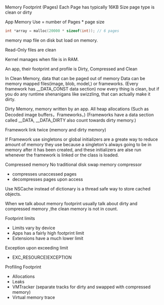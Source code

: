 Memory Footprint (Pages)
Each Page has typically 16KB Size
page type is clean or dirty

App Memory Use = number of Pages * page size

```c++
int *array = malloc(20000 * sizeof(int)); // 6 pages
```

memory map file on disk but load on memory.

Read-Only files are clean

Kernel manages when file is in RAM.

An app, their  footprint and profile is  Dirty, Compressed and Clean

In Clean Memory, data that can be paged out of memory
Data can be memory mapped files(image, blob, model,) or frameworks.
(Every framework has __DATA_CONST data section)
now every thing is clean, but if you do any runtime shenanigans like swizzling, that can actually make it dirty.

Dirty Memory, memory written by an app.
All heap allocations (Such as Decoded image buffers，Frameworks，)
(Frameworks have a data section called __DATA, __DATA_DIRTY also count towards dirty memory.)


Framework link twice (memory and dirty memory)

If Framework use singletons or global initializers are a greate way to reduce amount of memory they use because a singleton's always going to be in memory after it has been created, and these initializers are alse run whenever the 
framework is linked or the class is loaded.

Compressed memory 
No traditional disk swap
memory compressor
* compresses unaccessed pages
* decompresses pages upon access


Use NSCache instead of dictionary is a thread safe way to store cached objects.


When we talk about memory footprint usually talk about dirty and compressed memory ,the clean memory is not in count.

Footprint limits
* Limits vary by device
* Apps has a fairly high footprint limit
* Extensions have a much lower limit

Exception upon exceeding limit
* EXC_RESOURCE)EXCEPTION

Profiling Footprint
* Allocations
* Leaks
* VMTracker (separate tracks for dirty and swapped with compressed memory)
* Virtual memory trace